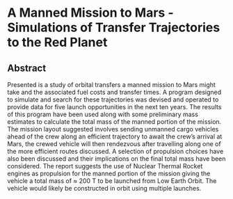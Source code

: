 # A Manned Mission to Mars - Simulations of Transfer Trajectories to the Red Planet

## Abstract
Presented is a study of orbital transfers a manned mission to Mars might take
and the associated fuel costs and transfer times. A program designed to simulate
and search for these trajectories was devised and operated to provide data for five
launch opportunities in the next ten years. The results of this program have been
used along with some preliminary mass estimates to calculate the total mass of
the manned portion of the mission. The mission layout suggested involves sending
unmanned cargo vehicles ahead of the crew along an efficient trajectory to await
the crew’s arrival at Mars, the crewed vehicle will then rendezvous after travelling
along one of the more efficient routes discussed. A selection of propulsion choices
have also been discussed and their implications on the final total mass have been
considered. The report suggests the use of Nuclear Thermal Rocket engines as
propulsion for the manned portion of the mission giving the vehicle a total mass
of ≈ 200 T to be launched from Low Earth Orbit. The vehicle would likely be
constructed in orbit using multiple launches.
